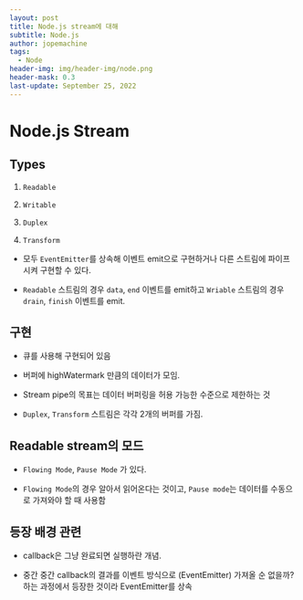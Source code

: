 ```yaml
---
layout: post
title: Node.js stream에 대해
subtitle: Node.js
author: jopemachine
tags:
  - Node
header-img: img/header-img/node.png
header-mask: 0.3
last-update: September 25, 2022
---
```


# Node.js Stream

## Types

1. `Readable`

2. `Writable`

3. `Duplex`

4. `Transform`

- 모두 `EventEmitter`를 상속해 이벤트 emit으로 구현하거나 다른 스트림에 파이프 시켜 구현할 수 있다.

- `Readable` 스트림의 경우 `data`, `end` 이벤트를 emit하고 `Wriable` 스트림의 경우 `drain`, `finish` 이벤트를 emit.

## 구현

- 큐를 사용해 구현되어 있음

- 버퍼에 highWatermark 만큼의 데이터가 모임.

- Stream pipe의 목표는 데이터 버퍼링을 허용 가능한 수준으로 제한하는 것

- `Duplex`, `Transform` 스트림은 각각 2개의 버퍼를 가짐.

## Readable stream의 모드

- `Flowing Mode`, `Pause Mode` 가 있다.

- `Flowing Mode`의 경우 알아서 읽어온다는 것이고, `Pause mode`는 데이터를 수동으로 가져와야 할 때 사용함

## 등장 배경 관련

- callback은 그냥 완료되면 실행하란 개념.

- 중간 중간 callback의 결과를 이벤트 방식으로 (EventEmitter) 가져올 순 없을까? 하는 과정에서 등장한 것이라 EventEmitter를 상속
